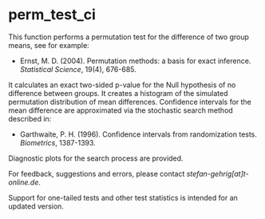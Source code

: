 # perm_test_ci
This function performs a permutation test for the difference of two group means, 
see for example:

+ Ernst, M. D. (2004). Permutation methods: a basis for exact inference.                            
*Statistical Science*, 19(4), 676-685.
                                                              
It calculates an exact two-sided p-value for the Null hypothesis of no difference between groups.
It creates a histogram of the simulated permutation distribution of mean differences.
Confidence intervals for the mean difference are approximated via the stochastic search 
method described in:

+ Garthwaite, P. H. (1996). Confidence intervals from randomization tests.                          
*Biometrics*, 1387-1393.

Diagnostic plots for the search process are provided.

For feedback, suggestions and errors, please contact *stefan-gehrig[at]t-online.de*.

Support for one-tailed tests and other test statistics is intended for an updated version.